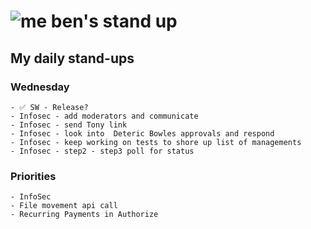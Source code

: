 # ![me](https://avatars2.githubusercontent.com/u/5232044?s=50&v=4) ben's stand up

## My daily stand-ups

### Wednesday

    - ✅ SW - Release?
    - Infosec - add moderators and communicate
    - Infosec - send Tony link
    - Infosec - look into  Deteric Bowles approvals and respond
    - Infosec - keep working on tests to shore up list of managements
    - Infosec - step2 - step3 poll for status
    
### Priorities 
   
    - InfoSec
    - File movement api call
    - Recurring Payments in Authorize
